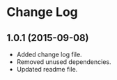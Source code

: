 # Change Log

## 1.0.1 (2015-09-08)

- Added change log file.
- Removed unused dependencies.
- Updated readme file.
